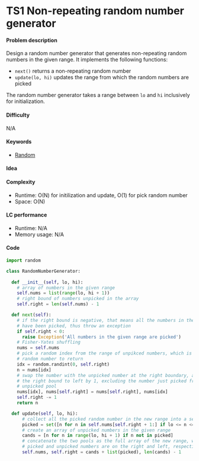 TS1 Non-repeating random number generator
=======================
#### Problem description
Design a random number generator that generates non-repeating random numbers in the given range. It implements the following functions:

- `next()` returns a non-repeating random number
- `update(lo, hi)` updates the range from which the random numbers are picked

The random number generator takes a range between `lo` and `hi` inclusively for initialization. 

#### Difficulty
N/A

#### Keywords
- [Random](../categories/random.md)

#### Idea


#### Complexity
- Runtime: O(N) for initilization and update, O(1) for pick random number 
- Space: O(N)
  
#### LC performance
- Runtime: N/A
- Memory usage: N/A

#### Code
```python
import random 

class RandomNumberGenerator:
  
  def __init__(self, lo, hi):
    # array of numbers in the given range
    self.nums = list(range(lo, hi + 1))
    # right bound of numbers unpicked in the array
    self.right = len(self.nums) - 1

  def next(self):
    # if the right bound is negative, that means all the numbers in the range 
    # have been picked, thus throw an exception 
    if self.right < 0:
      raise Exception('All numbers in the given range are picked')
    # Fisher-Yates shuffling
    nums = self.nums
    # pick a random index from the range of unpikced numbers, which is the next 
    # random number to return
    idx = random.randint(0, self.right)
    n = nums[idx]
    # swap the number with the unpicked number at the right boundary, and move 
    # the right bound to left by 1, excluding the number just picked from the 
    # unpicked pool
    nums[idx], nums[self.right] = nums[self.right], nums[idx]
    self.right -= 1
    return n

  def update(self, lo, hi):
      # collect all the picked random number in the new range into a set
      picked = set([n for n in self.nums[self.right + 1:] if lo <= n <= hi])
      # create an array of unpicked numbers in the given range
      cands = [n for n in range(lo, hi + 1) if n not in picked]
      # concatenate the two pools as the full array of the new range, wherein 
      # picked and unpicked numbers are on the right and left, respectively
      self.nums, self.right = cands + list(picked), len(cands) - 1
```